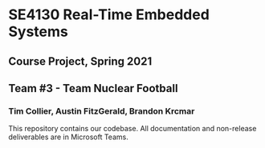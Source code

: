 # SE4130 Real-Time Embedded Systems
## Course Project, Spring 2021
## Team #3 - Team Nuclear Football
### Tim Collier, Austin FitzGerald, Brandon Krcmar

This repository contains our codebase. All documentation and non-release deliverables are in Microsoft Teams.